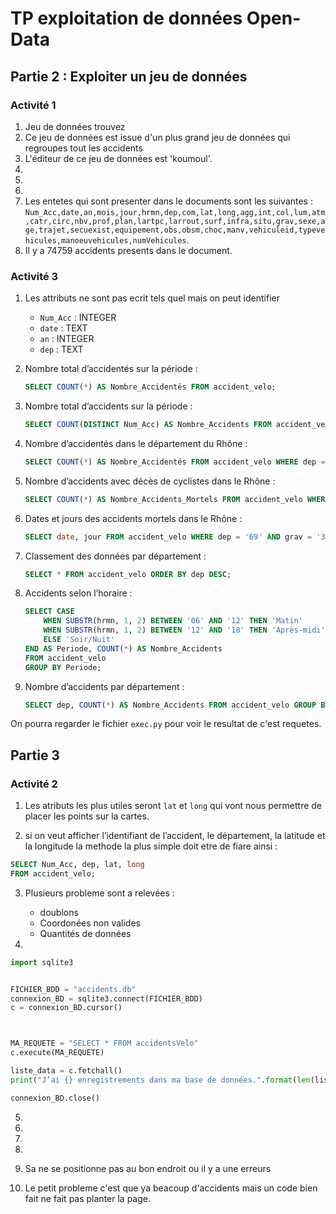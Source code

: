 # TP exploitation de données Open-Data

## Partie 2 : Exploiter un jeu de données

### Activité 1

1. Jeu de données trouvez
2. Ce jeu de données est issue d'un plus grand jeu de données qui regroupes tout les accidents
3. L'éditeur de ce jeu de données est 'koumoul'.
4.
5.
6.
7. Les entetes qui sont presenter dans le documents sont les suivantes : `Num_Acc,date,an,mois,jour,hrmn,dep,com,lat,long,agg,int,col,lum,atm,catr,circ,nbv,prof,plan,lartpc,larrout,surf,infra,situ,grav,sexe,age,trajet,secuexist,equipement,obs,obsm,choc,manv,vehiculeid,typevehicules,manoeuvehicules,numVehicules`.
8. Il y a 74759 accidents presents dans le document.

### Activité 3

1. Les attributs ne sont pas ecrit tels quel mais on peut identifier
   - `Num_Acc` : INTEGER
   - `date` : TEXT
   - `an` : INTEGER
   - `dep` : TEXT

2. Nombre total d’accidentés sur la période :

   ```sql
   SELECT COUNT(*) AS Nombre_Accidentés FROM accident_velo;
   ```

3. Nombre total d’accidents sur la période :

   ```sql
   SELECT COUNT(DISTINCT Num_Acc) AS Nombre_Accidents FROM accident_velo;
   ```

4. Nombre d’accidentés dans le département du Rhône :

   ```sql
   SELECT COUNT(*) AS Nombre_Accidentés FROM accident_velo WHERE dep = '69';
   ```

5. Nombre d’accidents avec décès de cyclistes dans le Rhône :

   ```sql
   SELECT COUNT(*) AS Nombre_Accidents_Mortels FROM accident_velo WHERE dep = '69' AND grav = '3';
   ```

6. Dates et jours des accidents mortels dans le Rhône :

   ```sql
   SELECT date, jour FROM accident_velo WHERE dep = '69' AND grav = '3' ORDER BY jour;
   ```

7. Classement des données par département :

   ```sql
   SELECT * FROM accident_velo ORDER BY dep DESC;
   ```

8. Accidents selon l’horaire :

   ```sql
   SELECT CASE
       WHEN SUBSTR(hrmn, 1, 2) BETWEEN '06' AND '12' THEN 'Matin'
       WHEN SUBSTR(hrmn, 1, 2) BETWEEN '12' AND '18' THEN 'Après-midi'
       ELSE 'Soir/Nuit'
   END AS Periode, COUNT(*) AS Nombre_Accidents
   FROM accident_velo
   GROUP BY Periode;
   ```

9. Nombre d’accidents par département :

   ```sql
   SELECT dep, COUNT(*) AS Nombre_Accidents FROM accident_velo GROUP BY dep ORDER BY Nombre_Accidents DESC;
   ```

On pourra regarder le fichier `exec.py` pour voir le resultat de c'est requetes.

## Partie 3

### Activité 2

1. Les atributs les plus utiles seront `lat` et `long` qui vont nous permettre de placer les points sur la cartes.

2. si on veut afficher l’identifiant de l’accident, le département, la latitude et la longitude la methode la plus simple doit etre de fiare ainsi :

``` sql
SELECT Num_Acc, dep, lat, long
FROM accident_velo;

```

3. Plusieurs probleme sont a relevées :
   - doublons
   - Coordonées non valides
   - Quantités de données

4.

```python
import sqlite3


FICHIER_BDD = "accidents.db" 
connexion_BD = sqlite3.connect(FICHIER_BDD)
c = connexion_BD.cursor()



MA_REQUETE = "SELECT * FROM accidentsVelo"  
c.execute(MA_REQUETE)

liste_data = c.fetchall()
print("J’ai {} enregistrements dans ma base de données.".format(len(liste_data)))

connexion_BD.close()
```

5.

6.

7.

9.

10. Sa ne se positionne pas au bon endroit ou il y a une erreurs

11. Le petit probleme c'est que ya beacoup d'accidents mais un code bien fait ne fait pas planter la page.